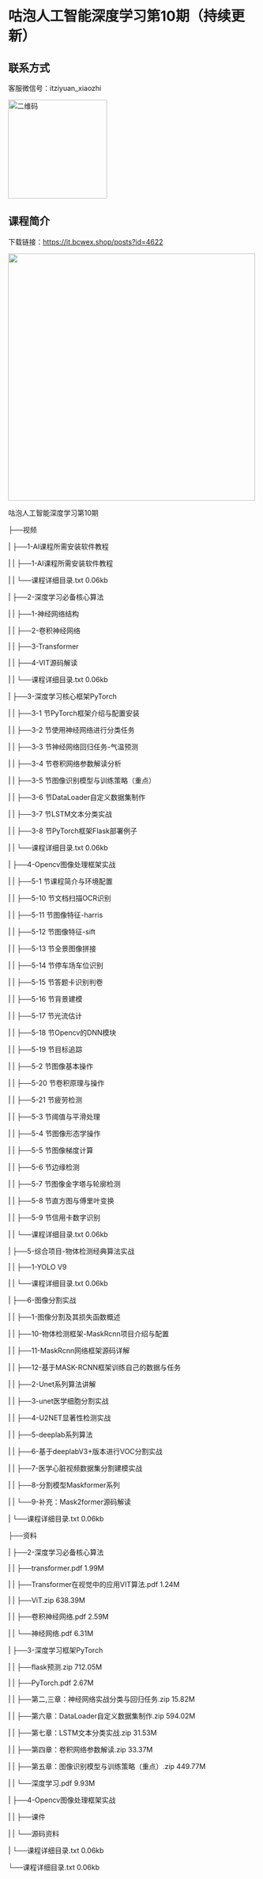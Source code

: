 # 咕泡人工智能深度学习第10期（持续更新）

## 联系方式

客服微信号：itziyuan_xiaozhi

<img src="https://ziyuanyun.oss-cn-guangzhou.aliyuncs.com/common/20240614073449/666b82192834a.jpg" width="200" height="200" alt="二维码">

## 课程简介

下载链接：https://it.bcwex.shop/posts?id=4622

<img src="https://ziyuanyun.oss-cn-guangzhou.aliyuncs.com/yun/20241129110019/67492e4393d6c.jpg" width="500" alt="">

  

 

 咕泡人工智能深度学习第10期

 ├──视频

 | ├──1-AI课程所需安装软件教程

 | | ├──1-AI课程所需安装软件教程

 | | └──课程详细目录.txt 0.06kb

 | ├──2-深度学习必备核⼼算法

 | | ├──1-神经网络结构

 | | ├──2-卷积神经网络

 | | ├──3-Transformer

 | | ├──4-VIT源码解读

 | | └──课程详细目录.txt 0.06kb

 | ├──3-深度学习核心框架PyTorch

 | | ├──3-1 节PyTorch框架介绍与配置安装

 | | ├──3-2 节使用神经网络进行分类任务

 | | ├──3-3 节神经网络回归任务-气温预测

 | | ├──3-4 节卷积网络参数解读分析

 | | ├──3-5 节图像识别模型与训练策略（重点）

 | | ├──3-6 节DataLoader自定义数据集制作

 | | ├──3-7 节LSTM文本分类实战

 | | ├──3-8 节PyTorch框架Flask部署例子

 | | └──课程详细目录.txt 0.06kb

 | ├──4-Opencv图像处理框架实战

 | | ├──5-1 节课程简介与环境配置

 | | ├──5-10 节⽂档扫描OCR识别

 | | ├──5-11 节图像特征-harris

 | | ├──5-12 节图像特征-sift

 | | ├──5-13 节全景图像拼接

 | | ├──5-14 节停⻋场⻋位识别

 | | ├──5-15 节答题卡识别判卷

 | | ├──5-16 节背景建模

 | | ├──5-17 节光流估计

 | | ├──5-18 节Opencv的DNN模块

 | | ├──5-19 节⽬标追踪

 | | ├──5-2 节图像基本操作

 | | ├──5-20 节卷积原理与操作

 | | ├──5-21 节疲劳检测

 | | ├──5-3 节阈值与平滑处理

 | | ├──5-4 节图像形态学操作

 | | ├──5-5 节图像梯度计算

 | | ├──5-6 节边缘检测

 | | ├──5-7 节图像⾦字塔与轮廓检测

 | | ├──5-8 节直⽅图与傅⾥叶变换

 | | ├──5-9 节信⽤卡数字识别

 | | └──课程详细目录.txt 0.06kb

 | ├──5-综合项目-物体检测经典算法实战

 | | ├──1-YOLO V9

 | | └──课程详细目录.txt 0.06kb

 | ├──6-图像分割实战

 | | ├──1-图像分割及其损失函数概述

 | | ├──10-物体检测框架-MaskRcnn项目介绍与配置

 | | ├──11-MaskRcnn网络框架源码详解

 | | ├──12-基于MASK-RCNN框架训练自己的数据与任务

 | | ├──2-Unet系列算法讲解

 | | ├──3-unet医学细胞分割实战

 | | ├──4-U2NET显著性检测实战

 | | ├──5-deeplab系列算法

 | | ├──6-基于deeplabV3+版本进⾏VOC分割实战

 | | ├──7-医学⼼脏视频数据集分割建模实战

 | | ├──8-分割模型Maskformer系列

 | | └──9-补充：Mask2former源码解读

 | └──课程详细目录.txt 0.06kb

 ├──资料

 | ├──2-深度学习必备核心算法

 | | ├──transformer.pdf 1.99M

 | | ├──Transformer在视觉中的应用VIT算法.pdf 1.24M

 | | ├──ViT.zip 638.39M

 | | ├──卷积神经网络.pdf 2.59M

 | | └──神经网络.pdf 6.31M

 | ├──3-深度学习框架PyTorch

 | | ├──flask预测.zip 712.05M

 | | ├──PyTorch.pdf 2.67M

 | | ├──第二,三章：神经网络实战分类与回归任务.zip 15.82M

 | | ├──第六章：DataLoader自定义数据集制作.zip 594.02M

 | | ├──第七章：LSTM文本分类实战.zip 31.53M

 | | ├──第四章：卷积网络参数解读.zip 33.37M

 | | ├──第五章：图像识别模型与训练策略（重点）.zip 449.77M

 | | └──深度学习.pdf 9.93M

 | ├──4-Opencv图像处理框架实战

 | | ├──课件

 | | └──源码资料

 | └──课程详细目录.txt 0.06kb

 └──课程详细目录.txt 0.06kb

  